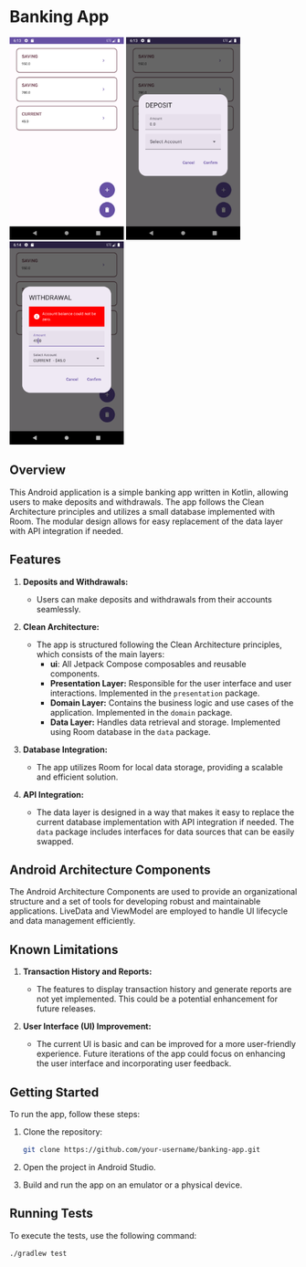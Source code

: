 # Banking App

<img src="screenshots/account_list.png" width="200"> <img src="screenshots/transaction_form.png" width="200"> <img src="screenshots/error_form.png" width="200">

## Overview

This Android application is a simple banking app written in Kotlin, allowing users to make deposits and withdrawals. The app follows the Clean Architecture principles and utilizes a small database implemented with Room. The modular design allows for easy replacement of the data layer with API integration if needed.

## Features

1. **Deposits and Withdrawals:**
    - Users can make deposits and withdrawals from their accounts seamlessly.

2. **Clean Architecture:**
    - The app is structured following the Clean Architecture principles, which consists of the main layers:
        - **ui**: All Jetpack Compose composables and reusable components.
        - **Presentation Layer:** Responsible for the user interface and user interactions. Implemented in the `presentation` package.
        - **Domain Layer:** Contains the business logic and use cases of the application. Implemented in the `domain` package.
        - **Data Layer:** Handles data retrieval and storage. Implemented using Room database in the `data` package.

3. **Database Integration:**
    - The app utilizes Room for local data storage, providing a scalable and efficient solution.

4. **API Integration:**
    - The data layer is designed in a way that makes it easy to replace the current database implementation with API integration if needed. The `data` package includes interfaces for data sources that can be easily swapped.


## Android Architecture Components

The Android Architecture Components are used to provide an organizational structure and a set of tools for developing robust and maintainable applications. LiveData and ViewModel are employed to handle UI lifecycle and data management efficiently.


## Known Limitations

1. **Transaction History and Reports:**
    - The features to display transaction history and generate reports are not yet implemented. This could be a potential enhancement for future releases.

2. **User Interface (UI) Improvement:**
    - The current UI is basic and can be improved for a more user-friendly experience. Future iterations of the app could focus on enhancing the user interface and incorporating user feedback.

## Getting Started

To run the app, follow these steps:

1. Clone the repository:

   ```bash
   git clone https://github.com/your-username/banking-app.git
   ```

2. Open the project in Android Studio.

3. Build and run the app on an emulator or a physical device.

## Running Tests

To execute the tests, use the following command:

```bash
./gradlew test
```